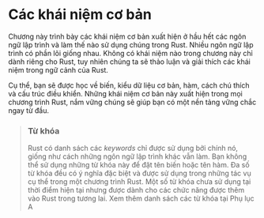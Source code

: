 # Các khái niệm cơ bản

Chương này trình bày các khái niệm cơ bản xuất hiện ở hầu hết các ngôn ngữ lập trình và làm thế nào sử dụng chúng trong Rust. Nhiều ngôn ngữ lập trình có phần lõi giống nhau. Không có khái niệm nào trong chương này chỉ dành riêng cho Rust, tuy nhiên chúng ta sẽ thảo luận và giải thích các khái niệm trong ngữ cảnh của Rust.

Cụ thể, bạn sẽ được học về biến, kiểu dữ liệu cơ bản, hàm, cách chú thích và cấu trúc điều khiển. Những khái niệm cơ bản này xuất hiện trong mọi chương trình Rust, nắm vững chúng sẽ giúp bạn có một nền tảng vững chắc ngay từ đầu.

<!-- PROD: START BOX -->

> ### Từ khóa
>
> Rust có danh sách các *keywords* chỉ được sử dụng bởi chính nó, giống như cách những ngôn ngữ lập trình khác vẫn làm. Bạn không thể sử dụng những từ khóa này để đặt tên biến hoặc tên hàm. Đa số từ khóa đều có ý nghĩa đặc biệt và được sử dụng trong những tác vụ cụ thể trong một chương trình Rust. Một số từ khóa chưa sử dụng tại thời điểm hiện tại nhưng được dành cho các chức năng được thêm vào Rust trong tương lai. Xem thêm danh sách các từ khóa tại Phụ lục A

<!-- PROD: END BOX -->
